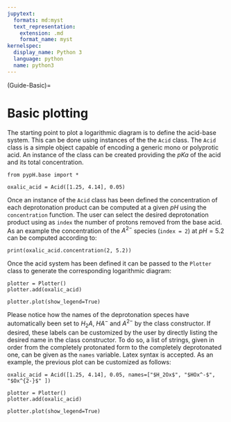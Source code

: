 ```yaml
---
jupytext:
  formats: md:myst
  text_representation:
    extension: .md
    format_name: myst
kernelspec:
  display_name: Python 3
  language: python
  name: python3
---
```


(Guide-Basic)=
# Basic plotting

The starting point to plot a logarithmic diagram is to define the acid-base system. This can be done using instances of the the `Acid` class. The `Acid` class is a simple object capable of encoding a generic mono or polyprotic acid. An instance of the class can be created providing the $pKa$ of the acid and its total concentration. 

```{code-cell} python
from pypH.base import *

oxalic_acid = Acid([1.25, 4.14], 0.05)

```

Once an instance of the `Acid` class has been defined the concentration of each deprotonation product can be computed at a given $pH$ using the `concentration` function. The user can select the desired deprotonation product using as `index` the number of protons removed from the base acid. As an example the concentration of the $A^{2-}$ species (`index = 2`) at $pH=5.2$ can be computed according to:

```{code-cell} python
print(oxalic_acid.concentration(2, 5.2))
```

Once the acid system has been defined it can be passed to the `Plotter` class to generate the corresponding logarithmic diagram:

```{code-cell} python
plotter = Plotter()
plotter.add(oxalic_acid)

plotter.plot(show_legend=True)
```

Please notice how the names of the deprotonation speces have automatically been set to $H_2A$, $HA^{-}$ and $A^{2-}$ by the class constructor. If desired, these labels can be customized by the user by directly listing the desired name in the class constructor. To do so, a list of strings, given in order from the completely protonated form to the completely deprotonated one, can be given as the `names` variable. Latex syntax is accepted. As an example, the previous plot can be customized as follows:

```{code-cell} python
oxalic_acid = Acid([1.25, 4.14], 0.05, names=["$H_2Ox$", "$HOx^-$", "$Ox^{2-}$" ])

plotter = Plotter()
plotter.add(oxalic_acid)

plotter.plot(show_legend=True)
```
